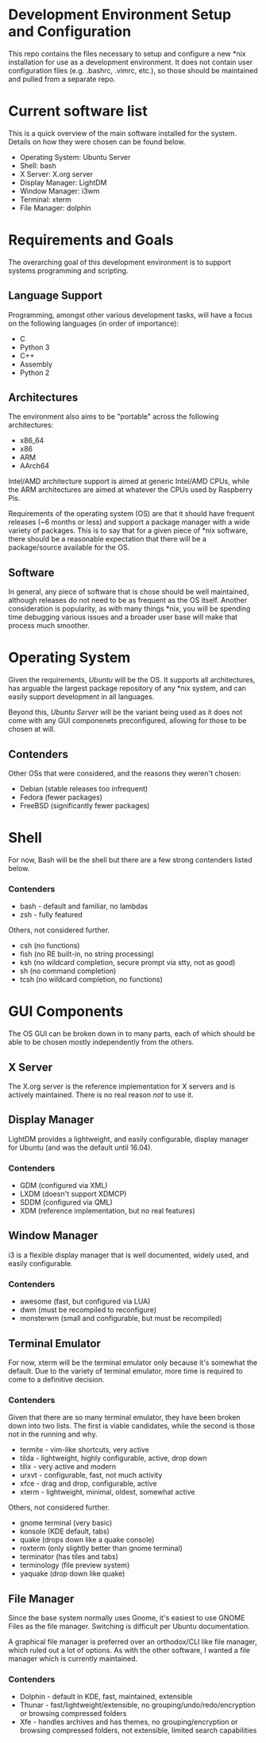 # Development Environment Setup and Configuration

This repo contains the files necessary to setup and configure a new \*nix
installation for use as a development environment. It does not contain user
configuration files (e.g. .bashrc, .vimrc, etc.), so those should be maintained
and pulled from a separate repo.

# Current software list
This is a quick overview of the main software installed for the system. Details
on how they were chosen can be found below.

* Operating System: Ubuntu Server
* Shell: bash
* X Server: X.org server
* Display Manager: LightDM
* Window Manager: i3wm
* Terminal: xterm
* File Manager: dolphin

# Requirements and Goals
The overarching goal of this development environment is to support systems
programming and scripting.

## Language Support
Programming, amongst other various development tasks, will have a focus on the
following languages (in order of importance):

* C
* Python 3
* C++
* Assembly
* Python 2

## Architectures

The environment also aims to be "portable" across the following architectures:

* x86\_64
* x86
* ARM
* AArch64

Intel/AMD architecture support is aimed at generic Intel/AMD CPUs, while the
ARM architectures are aimed at whatever the CPUs used by Raspberry Pis.

Requirements of the operating system (OS) are that it should have frequent
releases (~6 months or less) and support a package manager with a wide variety
of packages. This is to say that for a given piece of \*nix software, there
should be a reasonable expectation that there will be a package/source available
for the OS.

## Software
In general, any piece of software that is chose should be well maintained,
although releases do not need to be as frequent as the OS itself. Another
consideration is popularity, as with many things \*nix, you will be spending
time debugging various issues and a broader user base will make that process
much smoother.

# Operating System
Given the requirements, *Ubuntu* will be the OS. It supports all architectures,
has arguable the largest package repository of any \*nix system, and can easily
support development in all languages.

Beyond this, *Ubuntu Server* will be the variant being used as it does not come
with any GUI componenets preconfigured, allowing for those to be chosen at will.

## Contenders
Other OSs that were considered, and the reasons they weren't chosen:

* Debian (stable releases too infrequent)
* Fedora (fewer packages)
* FreeBSD (significantly fewer packages)

# Shell
For now, Bash will be the shell but there are a few strong contenders listed
below. 

### Contenders

* bash - default and familiar, no lambdas
* zsh - fully featured

Others, not considered further.

* csh (no functions)
* fish (no RE built-in, no string processing)
* ksh (no wildcard completion, secure prompt via stty, not as good)
* sh (no command completion)
* tcsh (no wildcard completion, no functions)

# GUI Components
The OS GUI can be broken down in to many parts, each of which should be able to
be chosen mostly independently from the others.

## X Server 
The X.org server is the reference implementation for X servers and is actively
maintained. There is no real reason _not_ to use it.

## Display Manager 
LightDM provides a lightweight, and easily configurable, display manager for
Ubuntu (and was the default until 16.04).

### Contenders

* GDM (configured via XML)
* LXDM (doesn't support XDMCP)
* SDDM (configured via QML)
* XDM (reference implementation, but no real features)

## Window Manager 
i3 is a flexible display manager that is well documented, widely used, and
easily configurable.

### Contenders

* awesome (fast, but configured via LUA)
* dwm (must be recompiled to reconfigure)
* monsterwm (small and configurable, but must be recompiled)

## Terminal Emulator
For now, xterm will be the terminal emulator only because it's somewhat the
default. Due to the variety of terminal emulator, more time is required to come
to a definitive decision.

### Contenders

Given that there are so many terminal emulator, they have been broken down into
two lists. The first is viable candidates, while the second is those not in the
running and why.

* termite - vim-like shortcuts, very active
* tilda - lightweight, highly configurable, active, drop down
* tilix - very active and modern
* urxvt - configurable, fast, not much activity
* xfce - drag and drop, configurable, active
* xterm - lightweight, minimal, oldest, somewhat active

Others, not considered further.

* gnome terminal (very basic)
* konsole (KDE default, tabs)
* quake (drops down like a quake console)
* roxterm (only slightly better than gnome terminal)
* terminator (has tiles and tabs)
* terminology (file preview system)
* yaquake (drop down like quake)

## File Manager
Since the base system normally uses Gnome, it's easiest to use GNOME Files as
the file manager. Switching is difficult per Ubuntu documentation.

A graphical file manager is preferred over an orthodox/CLI like file manager,
which ruled out a lot of options. As with the other software, I wanted a file
manager which is currently maintained.

### Contenders

* Dolphin - default in KDE, fast, maintained, extensible
* Thunar - fast/lightweight/extensible, no grouping/undo/redo/encryption or browsing compressed folders
* Xfe - handles archives and has themes, no grouping/encryption or browsing compressed folders, not extensible, limited search capabilities

